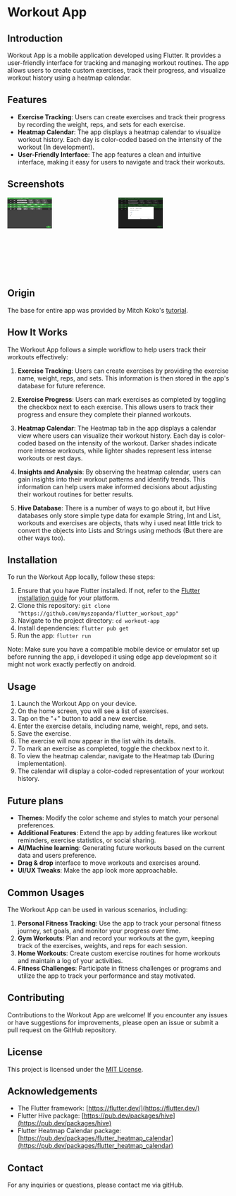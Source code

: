 # Workout App

## Introduction

Workout App is a mobile application developed using Flutter. It provides a user-friendly interface for tracking and managing workout routines. The app allows users to create custom exercises, track their progress, and visualize workout history using a heatmap calendar.

## Features

- **Exercise Tracking**: Users can create exercises and track their progress by recording the weight, reps, and sets for each exercise.
- **Heatmap Calendar**: The app displays a heatmap calendar to visualize workout history. Each day is color-coded based on the intensity of the workout (In development).
- **User-Friendly Interface**: The app features a clean and intuitive interface, making it easy for users to navigate and track their workouts.

## Screenshots

<div style="display: flex;">
  <div style="flex: 50%;">
    <img src="assets/images/img1.png" alt="Screenshot 1" width="40%" height="40%">
  </div>
  <div style="flex: 50%;">
    <img src="assets/images/img2.png" alt="Screenshot 2" width="40%" height="40%">
  </div>
</div>

## Origin
The base for entire app was provided by Mitch Koko's [tutorial](https://www.youtube.com/watch?v=ZWciJzsPyPs&t=9s).

## How It Works

The Workout App follows a simple workflow to help users track their workouts effectively:

1. **Exercise Tracking**: Users can create exercises by providing the exercise name, weight, reps, and sets. This information is then stored in the app's database for future reference.

2. **Exercise Progress**: Users can mark exercises as completed by toggling the checkbox next to each exercise. This allows users to track their progress and ensure they complete their planned workouts.

3. **Heatmap Calendar**: The Heatmap tab in the app displays a calendar view where users can visualize their workout history. Each day is color-coded based on the intensity of the workout. Darker shades indicate more intense workouts, while lighter shades represent less intense workouts or rest days.

4. **Insights and Analysis**: By observing the heatmap calendar, users can gain insights into their workout patterns and identify trends. This information can help users make informed decisions about adjusting their workout routines for better results.

5. **Hive Database**: There is a number of ways to go about it, but Hive databases only store simple type data for example String, Int and List, workouts and exercises are objects, thats why i used neat little trick to convert the objects into Lists and Strings using methods (But there are other ways too).

## Installation

To run the Workout App locally, follow these steps:

1. Ensure that you have Flutter installed. If not, refer to the [Flutter installation guide](https://flutter.dev/docs/get-started/install) for your platform.
2. Clone this repository: `git clone "https://github.com/myszopanda/flutter_workout_app"`
3. Navigate to the project directory: `cd workout-app`
4. Install dependencies: `flutter pub get`
5. Run the app: `flutter run`

Note: Make sure you have a compatible mobile device or emulator set up before running the app, i developed it using edge app development so it might not work exactly perfectly on android.

## Usage

1. Launch the Workout App on your device.
2. On the home screen, you will see a list of exercises.
3. Tap on the "+" button to add a new exercise.
4. Enter the exercise details, including name, weight, reps, and sets.
5. Save the exercise.
6. The exercise will now appear in the list with its details.
7. To mark an exercise as completed, toggle the checkbox next to it.
8. To view the heatmap calendar, navigate to the Heatmap tab (During implementation).
9. The calendar will display a color-coded representation of your workout history.

## Future plans

- **Themes**: Modify the color scheme and styles to match your personal preferences.
- **Additional Features**: Extend the app by adding features like workout reminders, exercise statistics, or social sharing.
- **AI/Machine learning**: Generating future workouts based on the current data and users preference.
- **Drag & drop** interface to move workouts and exercises around.
- **UI/UX Tweaks**: Make the app look more approachable.

## Common Usages

The Workout App can be used in various scenarios, including:

1. **Personal Fitness Tracking**: Use the app to track your personal fitness journey, set goals, and monitor your progress over time.
2. **Gym Workouts**: Plan and record your workouts at the gym, keeping track of the exercises, weights, and reps for each session.
3. **Home Workouts**: Create custom exercise routines for home workouts and maintain a log of your activities.
4. **Fitness Challenges**: Participate in fitness challenges or programs and utilize the app to track your performance and stay motivated.

## Contributing

Contributions to the Workout App are welcome! If you encounter any issues or have suggestions for improvements, please open an issue or submit a pull request on the GitHub repository.

## License

This project is licensed under the [MIT License](LICENSE).

## Acknowledgements

- The Flutter framework: [https://flutter.dev/](https://flutter.dev/)
- Flutter Hive package: [https://pub.dev/packages/hive](https://pub.dev/packages/hive)
- Flutter Heatmap Calendar package: [https://pub.dev/packages/flutter_heatmap_calendar](https://pub.dev/packages/flutter_heatmap_calendar)

## Contact

For any inquiries or questions, please contact me via gitHub.